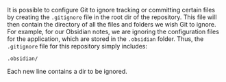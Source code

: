 It is possible to configure Git to ignore tracking or committing certain files by creating the `.gitignore` file in the root dir of the repository. This file will then contain the directory of all the files and folders we wish Git to ignore. 
For example, for our Obsidian notes, we are ignoring the configuration files for the application, which are stored in the `.obsidian` folder. Thus, the `.gitignore` file for this repository simply includes:
```
.obsidian/
```
Each new line contains a dir to be ignored.